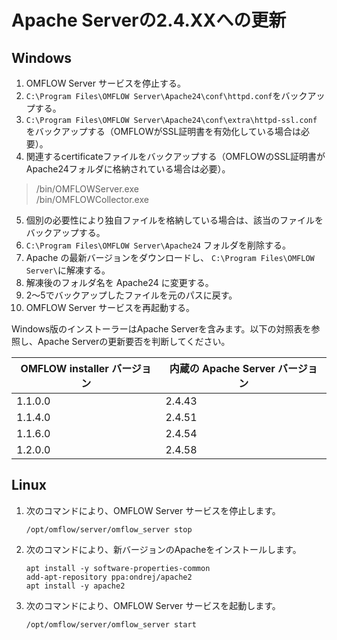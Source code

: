 
# Apache Serverの2.4.XXへの更新

## Windows

1. OMFLOW Server サービスを停止する。
2. `C:\Program Files\OMFLOW Server\Apache24\conf\httpd.conf`をバックアップする。
3. `C:\Program Files\OMFLOW Server\Apache24\conf\extra\httpd-ssl.conf` をバックアップする（OMFLOWがSSL証明書を有効化している場合は必要）。 
4. 関連するcertificateファイルをバックアップする（OMFLOWのSSL証明書がApache24フォルダに格納されている場合は必要）。

> /bin/OMFLOWServer.exe  
> /bin/OMFLOWCollector.exe  

5. 個別の必要性により独自ファイルを格納している場合は、該当のファイルをバックアップする。
6. `C:\Program Files\OMFLOW Server\Apache24` フォルダを削除する。
7. Apache の最新バージョンをダウンロードし、 `C:\Program Files\OMFLOW Server\`に解凍する。
8. 解凍後のフォルダ名を Apache24 に変更する。
9. 2～5でバックアップしたファイルを元のパスに戻す。
10. OMFLOW Server サービスを再起動する。

Windows版のインストーラーはApache Serverを含みます。以下の対照表を参照し、Apache Serverの更新要否を判断してください。

| OMFLOW installer バージョン   | 内蔵の Apache Server バージョン |
| ----------------------- | ----------------------- |
| 1.1.0.0 | 2.4.43     |
| 1.1.4.0 | 2.4.51     |
| 1.1.6.0 | 2.4.54     |
| 1.2.0.0 | 2.4.58     |

## Linux

1.  次のコマンドにより、OMFLOW Server サービスを停止します。

    ```
    /opt/omflow/server/omflow_server stop
    ```
2.  次のコマンドにより、新バージョンのApacheをインストールします。

    ```
    apt install -y software-properties-common
    add-apt-repository ppa:ondrej/apache2
    apt install -y apache2
    ```
3.  次のコマンドにより、OMFLOW Server サービスを起動します。

    ```
    /opt/omflow/server/omflow_server start
    ```